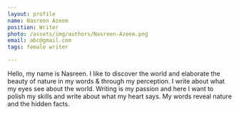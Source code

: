 ```yaml
---
layout: profile
name: Nasreen Azeem
position: Writer
photo: /assets/img/authors/Nasreen-Azeem.png
email: abc@gmail.com
tags: female writer

---
```

Hello, my name is Nasreen. I like to discover the world and elaborate the beauty of nature in my words & through my perception. I write about what my eyes see about the world. 
Writing is my passion and here I want to polish my skills and write about what my heart says. My words reveal nature and the hidden facts.